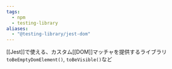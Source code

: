 ```yaml
---
tags:
  - npm
  - testing-library
aliases:
  - "@testing-library/jest-dom"
---
```

[[Jest]]で使える、カスタム[[DOM]]マッチャを提供するライブラリ
`toBeEmptyDomElement()`, `toBeVisible()`など